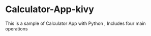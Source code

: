 # Calculator-App-kivy
This is a sample of Calculator App with Python , Includes four main operations


